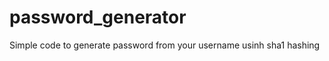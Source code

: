 password_generator
==================

Simple code to generate password from your username usinh sha1 hashing
